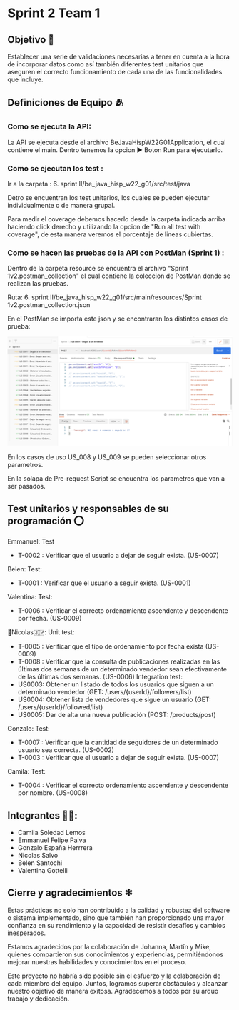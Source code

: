 
# Sprint 2 Team 1






## Objetivo 🎯

Establecer una serie de validaciones necesarias a tener en cuenta a la hora de incorporar datos como así también diferentes test unitarios que aseguren el correcto funcionamiento de cada una de las funcionalidades que incluye.
## Definiciones de Equipo 🫂

### Como se ejecuta la API:
La API se ejecuta desde el archivo BeJavaHispW22G01Application, el cual contiene el main. Dentro tenemos la opcion ▶ Boton Run para ejecutarlo.

### Como se ejecutan los test :
 Ir a la carpeta : 6. sprint II/be_java_hisp_w22_g01/src/test/java

 Detro se encuentran los test unitarios, los cuales se pueden ejecutar individualmente o de manera grupal.

 Para medir el coverage debemos hacerlo desde la carpeta indicada arriba haciendo click derecho y utilizando la opcion de "Run all test with coverage", de esta manera veremos el porcentaje de lineas cubiertas.
 

### Como se hacen las pruebas de la API con PostMan (Sprint 1) :

Dentro de la carpeta resource se encuentra el archivo "Sprint 1v2.postman_collection" el cual contiene la coleccion de PostMan donde se realizan las pruebas.

Ruta: 6. sprint II/be_java_hisp_w22_g01/src/main/resources/Sprint 1v2.postman_collection.json

En el PostMan se importa este json y se encontraran los distintos casos de prueba:

![Foto](https://github.com/extjotabell/wave22-practicas/blob/santochi_belen/4.%20sprint%20I/be_java_hisp_w22_g01/src/main/resources/postman.png)

En los casos de uso US_008 y US_009 se pueden seleccionar otros parametros.

En la solapa de Pre-request Script se encuentra los parametros que van a ser pasados.






## Test unitarios y responsables de su programación ⭕️

Emmanuel:
Test 
- T-0002 : Verificar que el usuario a dejar de seguir exista. (US-0007)

Belen:
Test:
- T-0001 : Verificar que el usuario a seguir exista. (US-0001)

Valentina:
Test:
- T-0006 : Verificar el correcto ordenamiento ascendente y descendente por fecha. (US-0009)

🎻Nicolas🇯🇵:
Unit test:
- T-0005 : Verificar que el tipo de ordenamiento por fecha exista (US-0009)
- T-0008 : Verificar que la consulta de publicaciones realizadas en las últimas dos semanas de un determinado vendedor sean efectivamente de las últimas dos semanas. (US-0006)
Integration test:
- US0003: Obtener un listado de todos los usuarios que siguen a un determinado vendedor (GET: /users/{userId}/followers/list)
- US0004: Obtener lista de vendedores que sigue un usuario (GET: /users/{userId}/followed/list)
- US0005: Dar de alta una nueva publicación (POST: /products/post)

Gonzalo:
Test:
- T-0007 : Verificar que la cantidad de seguidores de un determinado usuario sea correcta. (US-0002)
- T-0003 : Verificar que el usuario a dejar de seguir exista. (US-0007)

Camila:
Test:
- T-0004 : Verificar el correcto ordenamiento ascendente y descendente por nombre. (US-0008)


## Integrantes 🤼‍♀️:


- Camila Soledad Lemos
- Emmanuel Felipe Paiva
- Gonzalo España Herrrera
- Nicolas Salvo
- Belen Santochi
- Valentina Gottelli
## Cierre y agradecimientos ❇

Estas prácticas no solo han contribuido a la calidad y robustez del software o sistema implementado, sino que también han proporcionado una mayor confianza en su rendimiento y la capacidad de resistir desafíos y cambios inesperados. 

Estamos agradecidos por la colaboración de Johanna, Martín y Mike, quienes compartieron sus conocimientos y experiencias, permitiéndonos mejorar nuestras habilidades y conocimientos en el proceso.

Este proyecto no habría sido posible sin el esfuerzo y la colaboración de cada miembro del equipo. Juntos, logramos superar obstáculos y alcanzar nuestro objetivo de manera exitosa. Agradecemos a todos por su arduo trabajo y dedicación.